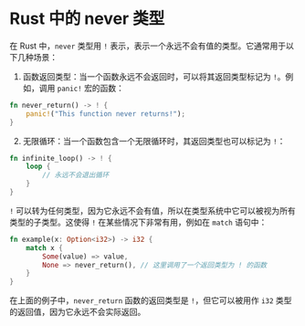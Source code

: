 # Rust 中的 never 类型

在 Rust 中，`never` 类型用 `!` 表示，表示一个永远不会有值的类型。它通常用于以下几种场景：

1. 函数返回类型：当一个函数永远不会返回时，可以将其返回类型标记为 `!`。例如，调用 `panic!` 宏的函数：

```rust
fn never_return() -> ! {
    panic!("This function never returns!");
}
```

2. 无限循环：当一个函数包含一个无限循环时，其返回类型也可以标记为 `!`：

```rust
fn infinite_loop() -> ! {
    loop {
        // 永远不会退出循环
    }
}
```

`!` 可以转为任何类型，因为它永远不会有值，所以在类型系统中它可以被视为所有类型的子类型。这使得 `!` 在某些情况下非常有用，例如在 `match` 语句中：

```rust
fn example(x: Option<i32>) -> i32 {
    match x {
        Some(value) => value,
        None => never_return(), // 这里调用了一个返回类型为 ! 的函数
    }
}
```

在上面的例子中，`never_return` 函数的返回类型是 `!`，但它可以被用作 `i32` 类型的返回值，因为它永远不会实际返回。
